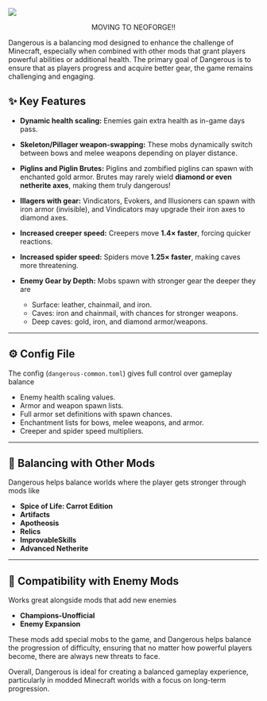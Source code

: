 ![](https://media.forgecdn.net/attachments/description/1117806/description_5baa746a-e4fd-4f6f-a418-03e9bb875347.png)

<p style="text-align: center;">MOVING TO NEOFORGE!!</p><p style="text-align: left;">Dangerous is a balancing mod designed to enhance the challenge of Minecraft, especially when combined with other mods that grant players powerful abilities or additional health. The primary goal of Dangerous is to ensure that as players progress and acquire better gear, the game remains challenging and engaging.</p>

## ✨ Key Features

- **Dynamic health scaling:** Enemies gain extra health as in-game days pass.
- **Skeleton/Pillager weapon-swapping:** These mobs dynamically switch between bows and melee weapons depending on player distance.
- **Piglins and Piglin Brutes:** Piglins and zombified piglins can spawn with enchanted gold armor. Brutes may rarely wield **diamond or even netherite axes**, making them truly dangerous!
- **Illagers with gear:** Vindicators, Evokers, and Illusioners can spawn with iron armor (invisible), and Vindicators may upgrade their iron axes to diamond axes.
- **Increased creeper speed:** Creepers move **1.4× faster**, forcing quicker reactions.
- **Increased spider speed:** Spiders move **1.25× faster**, making caves more threatening.


- **Enemy Gear by Depth:** Mobs spawn with stronger gear the deeper they are
    - Surface: leather, chainmail, and iron.
    - Caves: iron and chainmail, with chances for stronger weapons.
    - Deep caves: gold, iron, and diamond armor/weapons.
---

## ⚙ Config File
The config (`dangerous-common.toml`) gives full control over gameplay balance
- Enemy health scaling values.
- Armor and weapon spawn lists.
- Full armor set definitions with spawn chances.
- Enchantment lists for bows, melee weapons, and armor.
- Creeper and spider speed multipliers.

---

## 🔗 Balancing with Other Mods
Dangerous helps balance worlds where the player gets stronger through mods like
- **Spice of Life: Carrot Edition**
- **Artifacts**
- **Apotheosis**
- **Relics**
- **ImprovableSkills**
- **Advanced Netherite**

---

## 🤝 Compatibility with Enemy Mods
Works great alongside mods that add new enemies
- **Champions-Unofficial**
- **Enemy Expansion**


These mods add special mobs to the game, and Dangerous helps balance the progression of difficulty, ensuring that no matter how powerful players become, there are always new threats to face.

Overall, Dangerous is ideal for creating a balanced gameplay experience, particularly in modded Minecraft worlds with a focus on long-term progression.
